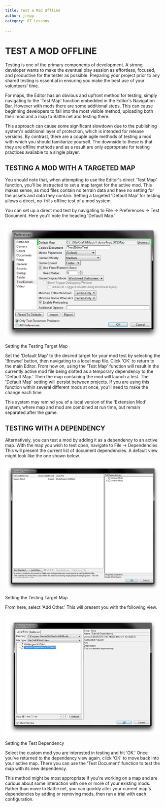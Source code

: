 ```yaml
---
title: Test a Mod Offline
author: jrepp
category: 07_Lessons

---
```

TEST A MOD OFFLINE
==================

Testing is one of the primary components of development. A strong
developer wants to make the eventual play session as effortless,
focused, and productive for the tester as possible. Preparing your
project prior to any shared testing is essential in ensuring you make
the best use of your volunteers' time.

For maps, the Editor has an obvious and upfront method for testing,
simply navigating to the 'Test Map' function embedded in the Editor's
Navigation Bar. However with mods there are some additional steps. This
can cause beginning developers to fall into the most visible method,
uploading both their mod and a map to Battle.net and testing there.

This approach can cause some significant slowdown due to the publishing
system's additional layer of protection, which is intended for release
versions. By contrast, there are a couple agile methods of testing a mod
with which you should familiarize yourself. The downside to these is
that they are offline methods and as a result are only appropriate for
testing practices available to a single player.

TESTING A MOD WITH A TARGETED MAP
---------------------------------

You should note that, when attempting to use the Editor's direct 'Test
Map' function, you'll be instructed to set a map target for the active
mod. This makes sense, as mod files contain no terrain data and have no
setting for the assets and data they contain. Setting a targeted
'Default Map' for testing allows a direct, no-frills offline test of a
mod system.

You can set up a direct mod test by navigating to File -\> Preferences
-\> Test Document. Here you'll note the heading 'Default Map.'

![Image](./resources/082_Test_a_Mod_Offline1.png)

Setting the Testing Target Map

Set the 'Default Map' to the desired target for your mod test by
selecting the 'Browse' button, then navigating to a local map file.
Click 'OK' to return to the main Editor. From now on, using the 'Test
Map' function will result in the currently active mod file being slotted
as a temporary dependency to the 'Default Map.' Then the map containing
the mod will launch a test. The 'Default Map' setting will persist
between projects. If you are using this function within several
different mods at once, you'll need to make the change each time.

This system may remind you of a local version of the 'Extension Mod'
system, where map and mod are combined at run time, but remain separated
after the game.

TESTING WITH A DEPENDENCY
-------------------------

Alternatively, you can test a mod by adding it as a dependency to an
active map. With the map you wish to test open, navigate to File -\>
Dependencies. This will present the current list of document
dependencies. A default view might look like the one shown below.

![Image](./resources/082_Test_a_Mod_Offline2.png)

Setting the Testing Target Map

From here, select 'Add Other.' This will present you with the following
view.

![Image](./resources/082_Test_a_Mod_Offline3.png)

Setting the Test Dependency

Select the custom mod you are interested in testing and hit 'OK.' Once
you've returned to the dependency view again, click 'OK' to move back
into your active map. There you can use the 'Test Document' function to
test the map with its new dependency.

This method might be most appropriate if you're working on a map and are
curious about some interaction with one or more of your existing mods.
Rather than move to Battle.net, you can quickly alter your current map's
dependencies by adding or removing mods, then run a trial with each
configuration.
